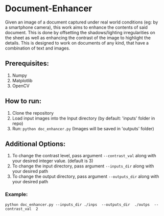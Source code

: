 # Document-Enhancer
Given an image of a document captured under real world conditions (eg: by a smartphone camera), this work aims to enhance the contents of said document. This is done by offsetting the shadows/lighting irregularities on the sheet as well as enhancing the contrast of the image to highlight the details.
This is designed to work on documents of any kind, that have a combination of text and images.

## Prerequisites:

1. Numpy
2. Matplotlib
3. OpenCV

## How to run:
1. Clone the repository
2. Load input images into the Input directory (by default: 'inputs' folder in repo)
3. Run: `python doc_enhancer.py` (Images will be saved in 'outputs' folder)
  
## Additional Options:
1. To change the contrast level, pass argument `--contrast_val` along with your desired integer value. (default is 3)
2. To change the input directory, pass argument `--inputs_dir` along with your desired path
3. To change the output directory, pass argument `--outputs_dir` along with your desired path 
### Example:
`python doc_enhancer.py --inputs_dir ./inps  --outputs_dir  ./outps  --contrast_val  2`
